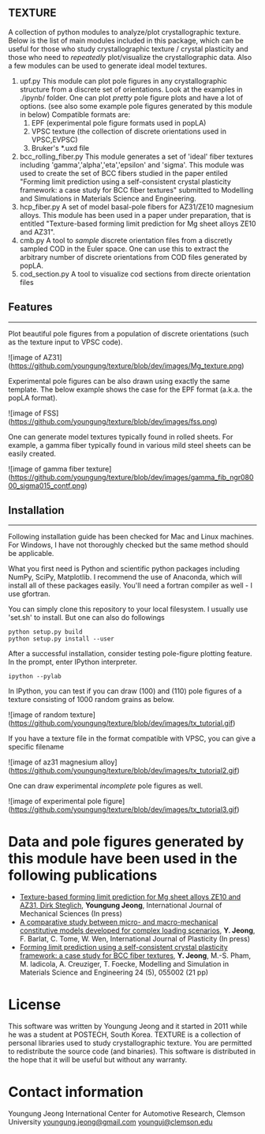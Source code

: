 TEXTURE
-------
A collection of python modules to analyze/plot crystallographic texture.
Below is the list of main modules included in this package, which can be useful
for those who study crystallographic texture / crystal plasticity and those who
need to *repeatedly* plot/visualize the crystallographic data.
Also a few modules can be used to generate ideal model textures.

1. upf.py
   This module can plot pole figures in any crystallographic structure from a discrete set of orientations.
   Look at the examples in ./ipynb/ folder.
   One can plot *pretty* pole figure plots and have a lot of options.
   (see also some example pole figures generated by this module in below)
   Compatible formats are:
   1. EPF (experimental pole figure formats used in popLA)
   2. VPSC texture (the collection of discrete orientations used in VPSC,EVPSC)
   3. Bruker's *.uxd file
2. bcc_rolling_fiber.py
   This module generates a set of 'ideal' fiber textures including 'gamma','alpha','eta','epsilon' and 'sigma'. This module was used to create the set of BCC fibers studied in the paper entiled "Forming limit prediction using a self-consistent crystal plasticity framework: a case study for BCC fiber textures" submitted to Modelling and Simulations in Materials Science and Engineering.
3. hcp_fiber.py
   A set of model basal-pole fibers for AZ31/ZE10 magnesium alloys. This module has been used in a paper under preparation, that is entitled "Texture-based forming limit prediction for Mg sheet alloys ZE10 and AZ31".
4. cmb.py
   A tool to *sample* discrete orientation files from a discretly sampled COD in the Euler space. One can use this to extract the arbitrary number of discrete orientations from COD files generated by popLA.
5. cod_section.py
   A tool to visualize cod sections from directe orientation files


## Features
-----------
Plot beautiful pole figures from a population of discrete orientations (such as the texture input to VPSC code).


![image of AZ31]
(https://github.com/youngung/texture/blob/dev/images/Mg_texture.png)


Experimental pole figures can be also drawn using exactly the same template.
The below example shows the case for the EPF format (a.k.a. the popLA format).


![image of FSS]
(https://github.com/youngung/texture/blob/dev/images/fss.png)


One can generate model textures typically found in rolled sheets.
For example, a gamma fiber typically found in various mild steel sheets can be easily created.


![image of gamma fiber texture]
(https://github.com/youngung/texture/blob/dev/images/gamma_fib_ngr08000_sigma015_contf.png)


## Installation
---------------
Following installation guide has been checked for Mac and Linux machines.
For Windows, I have not thoroughly checked but the same method should be applicable.

What you first need is Python and scientific python packages including NumPy, SciPy, Matplotlib.
I recommend the use of Anaconda, which will install all of these packages easily.
You'll need a fortran compiler as well - I use gfortran.

You can simply clone this repository to your local filesystem.
I usually use 'set.sh' to install. But one can also do followings

```
python setup.py build
python setup.py install --user
```

After a successful installation, consider testing pole-figure plotting feature.
In the prompt, enter IPython interpreter.
```
ipython --pylab
```

In IPython, you can test if you can draw (100) and (110) pole figures of a texture consisting of 1000 random grains as below.


![image of random texture]
(https://github.com/youngung/texture/blob/dev/images/tx_tutorial.gif)



If you have a texture file in the format compatible with VPSC, you can give a specific filename


![image of az31 magnesium alloy]
(https://github.com/youngung/texture/blob/dev/images/tx_tutorial2.gif)



One can draw experimental *incomplete* pole figures as well.


![image of experimental pole figure]
(https://github.com/youngung/texture/blob/dev/images/tx_tutorial3.gif)



# Data and pole figures generated by this module have been used in the following publications
- [Texture-based forming limit prediction for Mg sheet alloys ZE10 and AZ31, Dirk Steglich](http://dx.doi.org/10.1016/j.ijmecsci.2016.08.013), **Youngung Jeong**, International Journal of Mechanical Sciences (In press)
- [A comparative study between micro- and macro-mechanical constitutive models developed for complex loading scenarios](http://dx.doi.org/10.1016/j.ijplas.2016.07.015), **Y. Jeong**, F. Barlat, C. Tome, W. Wen, International Journal of Plasticity (In press)
- [Forming limit prediction using a self-consistent crystal plasticity framework: a case study for BCC fiber textures](http://dx.doi.org/10.1088/0965-0393/24/5/055005), **Y. Jeong**, M.-S. Pham, M. Iadicola, A. Creuziger, T. Foecke, Modelling and Simulation in Materials Science and Engineering 24 (5), 055002 (21 pp)


# License
This software was written by Youngung Jeong and it started in 2011 while he was a student at POSTECH, South Korea.
TEXTURE is a collection of personal libraries used to study crystallographic texture.
You are permitted to redistribute the source code (and binaries).
This software is distributed in the hope that it will be useful but without any warranty.


# Contact information
Youngung Jeong
International Center for Automotive Research, Clemson University
youngung.jeong@gmail.com
younguj@clemson.edu
